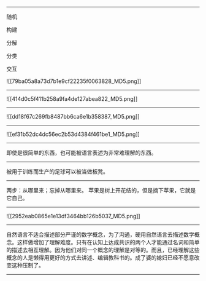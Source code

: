 
---

随机

构建

分解

分类

交互

![[79ba05a8a73d7b1e9cf22235f0063828_MD5.png]]

---

![[414d0c5f411b258a9fa4de127abea822_MD5.png]]

---

![[dd18f67c269fb8487bb6ca6e1b358387_MD5.png]]


---

![[ef31b52dc4dc56ec2b53d4384f461be1_MD5.png]]

---

即使是很简单的东西，也可能被语言表述为非常难理解的东西。

---

被用于训练而生产的足球可以被当做板凳。

---

两步：从哪里来；忘掉从哪里来。
苹果是树上开花结的，但是摘下苹果，它就是它自己。

---

![[2952eab0865e1e13df3464bb126b5037_MD5.png]]

---

自然语言不适合描述部分严谨的数学概念，为了沟通，硬用自然语言去描述数学概念。这样做增加了理解难度。只有在认知上达成共识的两个人才能通过名词和简单的描述去相互理解。因为他们对同一个概念的理解是对等的。而且，已经理解这些概念的人是懒得用更好的方式去讲述、编辑教科书的。成了婆的媳妇已经不愿意改变这种压制了。

---





